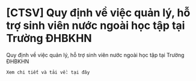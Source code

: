 # [CTSV] Quy định về việc quản lý, hỗ trợ sinh viên nước ngoài học tập tại Trường ĐHBKHN

Quy định về việc quản lý, hỗ trợ sinh viên nước ngoài học tập tại Trường ĐHBKHN
        
	Xem chi tiết và tải về: tại đây